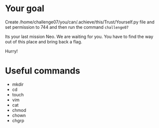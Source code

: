 
# Your goal
Create /home/challenge07/you/can/.achieve/this/Trust/Yourself.py file and set permission to 744 and then run the command `challenge07` 

Its your last mission Neo. We are waiting for you. You  have to find the way out of this place and bring back a flag. 

Hurry!

# Useful commands
- mkdir
- cd
- touch
- vim
- cat 
- chmod
- chown
- chgrp
